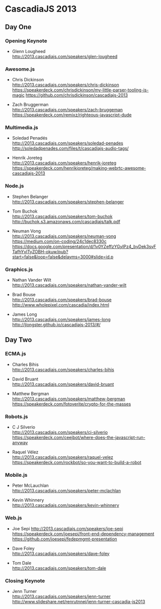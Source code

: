# CascadiaJS 2013

## Day One

### Opening Keynote

* Glenn Lougheed  
  http://2013.cascadiajs.com/speakers/glen-lougheed

### Awesome.js

* Chris Dickinson  
  http://2013.cascadiajs.com/speakers/chris-dickinson  
  https://speakerdeck.com/chrisdickinson/my-little-parser-tooling-is-magic
  https://github.com/chrisdickinson/cascadiajs-2013

* Zach Bruggerman  
  http://2013.cascadiajs.com/speakers/zach-bruggeman  
  https://speakerdeck.com/remixz/righteous-javascript-dude

### Multimedia.js

* Soledad Penadés  
  http://2013.cascadiajs.com/speakers/soledad-penades  
  http://soledadpenades.com/files/t/cascadiajs-audio-tags/

* Henrik Joreteg  
  http://2013.cascadiajs.com/speakers/henrik-joreteg  
  https://speakerdeck.com/henrikjoreteg/making-webrtc-awesome-cascadiajs-2013

### Node.js

* Stephen Belanger  
  http://2013.cascadiajs.com/speakers/stephen-belanger

* Tom Buchok  
  http://2013.cascadiajs.com/speakers/tom-buchok  
  http://buchok.s3.amazonaws.com/cascadiajs/talk.pdf

* Neuman Vong  
  http://2013.cascadiajs.com/speakers/neuman-vong  
  https://medium.com/on-coding/24c1dec8330c  
  https://docs.google.com/presentation/d/1v0YZeffzYGyIPz4_byDek3syFTafhYvlTyZOBH-okuw/pub?start=false&loop=false&delayms=3000#slide=id.p

### Graphics.js

* Nathan Vander Wilt  
  http://2013.cascadiajs.com/speakers/nathan-vander-wilt

* Brad Bouse  
  http://2013.cascadiajs.com/speakers/brad-bouse  
  http://www.wholepixel.com/cascadia/index.html

* James Long  
  http://2013.cascadiajs.com/speakers/james-long  
  http://jlongster.github.io/cascadiajs-2013/#/

## Day Two

### ECMA.js

* Charles Bihis  
  http://2013.cascadiajs.com/speakers/charles-bihis

* David Bruant  
  http://2013.cascadiajs.com/speakers/david-bruant

* Matthew Bergman  
  http://2013.cascadiajs.com/speakers/matthew-bergman  
  https://speakerdeck.com/fotoverite/crypto-for-the-masses

### Robots.js

* C J Silverio  
  http://2013.cascadiajs.com/speakers/cj-silverio  
  https://speakerdeck.com/ceejbot/where-does-the-javascript-run-anyway

* Raquel Vélez  
  http://2013.cascadiajs.com/speakers/raquel-velez  
  https://speakerdeck.com/rockbot/so-you-want-to-build-a-robot

### Mobile.js

* Peter McLauchlan  
  http://2013.cascadiajs.com/speakers/peter-mclachlan

* Kevin Whinnery  
  http://2013.cascadiajs.com/speakers/kevin-whinnery

### Web.js

* Joe Sepi
  http://2013.cascadiajs.com/speakers/joe-sepi
  https://speakerdeck.com/joesepi/front-end-dependency-management
  https://github.com/joesepi/fedepmgmt-presentation

* Dave Foley  
  http://2013.cascadiajs.com/speakers/dave-foley

* Tom Dale  
  http://2013.cascadiajs.com/speakers/tom-dale

### Closing Keynote

* Jenn Turner  
  http://2013.cascadiajs.com/speakers/jenn-turner  
  http://www.slideshare.net/renrutnnej/jenn-turner-cascadia-js2013

